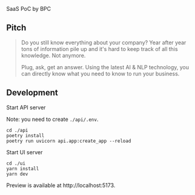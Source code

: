SaaS PoC by BPC

## Pitch

> Do you still know everything about your company?
> Year after year tons of information pile up and it's hard to keep track of all this knowledge.
> Not anymore.
>
> Plug, ask, get an answer.
> Using the latest AI & NLP technology, you can directly know what you need to know to run your business.

## Development

Start API server

Note: you need to create `./api/.env`.

```console
cd ./api
poetry install
poetry run uvicorn api.app:create_app --reload
```

Start UI server

```console
cd ./ui
yarn install
yarn dev
```

Preview is available at http://localhost:5173.
